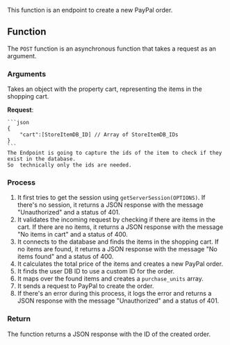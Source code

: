 This function is an endpoint to create a new PayPal order.

## Function

The `POST` function is an asynchronous function that takes a request as an argument.

### Arguments

Takes an object with the property cart, representing the items in the shopping cart.

**Request**:

    ```json
    {
        "cart":[StoreItemDB_ID] // Array of StoreItemDB_IDs
    }
    ```
    The Endpoint is going to capture the ids of the item to check if they exist in the database.
    So  technically only the ids are needed.

### Process

1. It first tries to get the session using `getServerSession(OPTIONS)`. If there's no session, it returns a JSON response with the message "Unauthorized" and a status of 401.
2. It validates the incoming request by checking if there are items in the cart. If there are no items, it returns a JSON response with the message "No items in cart" and a status of 400.
3. It connects to the database and finds the items in the shopping cart. If no items are found, it returns a JSON response with the message "No items found" and a status of 400.
4. It calculates the total price of the items and creates a new PayPal order.
5. It finds the user DB ID to use a custom ID for the order.
6. It maps over the found items and creates a `purchase_units` array.
7. It sends a request to PayPal to create the order.
8. If there's an error during this process, it logs the error and returns a JSON response with the message "Unauthorized" and a status of 401.

### Return

The function returns a JSON response with the ID of the created order.
